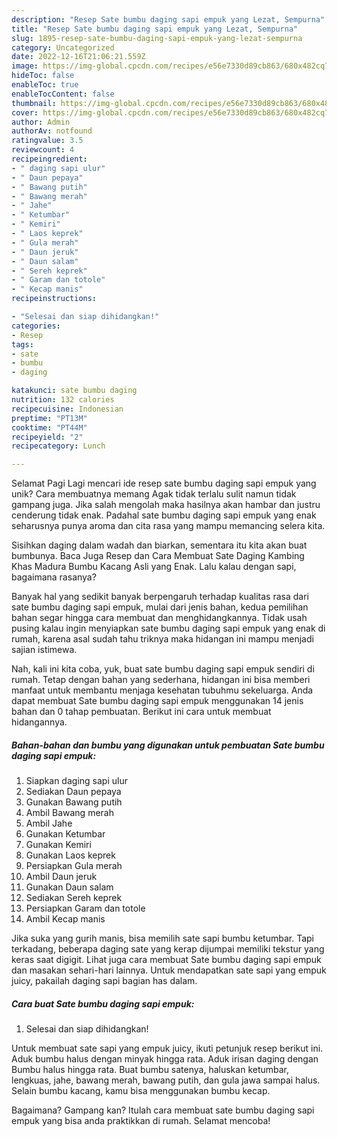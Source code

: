 ```yaml
---
description: "Resep Sate bumbu daging sapi empuk yang Lezat, Sempurna"
title: "Resep Sate bumbu daging sapi empuk yang Lezat, Sempurna"
slug: 1895-resep-sate-bumbu-daging-sapi-empuk-yang-lezat-sempurna
category: Uncategorized
date: 2022-12-16T21:06:21.559Z
image: https://img-global.cpcdn.com/recipes/e56e7330d89cb863/680x482cq70/sate-bumbu-daging-sapi-empuk-foto-resep-utama.jpg
hideToc: false
enableToc: true
enableTocContent: false
thumbnail: https://img-global.cpcdn.com/recipes/e56e7330d89cb863/680x482cq70/sate-bumbu-daging-sapi-empuk-foto-resep-utama.jpg
cover: https://img-global.cpcdn.com/recipes/e56e7330d89cb863/680x482cq70/sate-bumbu-daging-sapi-empuk-foto-resep-utama.jpg
author: Admin
authorAv: notfound
ratingvalue: 3.5
reviewcount: 4
recipeingredient:
- " daging sapi ulur"
- " Daun pepaya"
- " Bawang putih"
- " Bawang merah"
- " Jahe"
- " Ketumbar"
- " Kemiri"
- " Laos keprek"
- " Gula merah"
- " Daun jeruk"
- " Daun salam"
- " Sereh keprek"
- " Garam dan totole"
- " Kecap manis"
recipeinstructions:

- "Selesai dan siap dihidangkan!"
categories:
- Resep
tags:
- sate
- bumbu
- daging

katakunci: sate bumbu daging 
nutrition: 132 calories
recipecuisine: Indonesian
preptime: "PT13M"
cooktime: "PT44M"
recipeyield: "2"
recipecategory: Lunch

---
```



Selamat Pagi Lagi mencari ide resep sate bumbu daging sapi empuk yang unik? Cara membuatnya memang Agak tidak terlalu sulit namun tidak gampang juga. Jika salah mengolah maka hasilnya akan hambar dan justru cenderung tidak enak. Padahal sate bumbu daging sapi empuk yang enak seharusnya punya aroma dan cita rasa yang mampu memancing selera kita.


Sisihkan daging dalam wadah dan biarkan, sementara itu kita akan buat bumbunya. Baca Juga Resep dan Cara Membuat Sate Daging Kambing Khas Madura Bumbu Kacang Asli yang Enak. Lalu kalau dengan sapi, bagaimana rasanya?

Banyak hal yang sedikit banyak berpengaruh terhadap kualitas rasa dari sate bumbu daging sapi empuk, mulai dari jenis bahan, kedua pemilihan bahan segar hingga cara membuat dan menghidangkannya. Tidak usah pusing kalau ingin menyiapkan sate bumbu daging sapi empuk yang enak di rumah, karena asal sudah tahu triknya maka hidangan ini mampu menjadi sajian istimewa.


Nah, kali ini kita coba, yuk, buat sate bumbu daging sapi empuk sendiri di rumah. Tetap dengan bahan yang sederhana, hidangan ini bisa memberi manfaat untuk membantu menjaga kesehatan tubuhmu sekeluarga. Anda dapat membuat Sate bumbu daging sapi empuk menggunakan 14 jenis bahan dan 0 tahap pembuatan. Berikut ini cara untuk membuat hidangannya.

<!--inarticleads1-->

##### Bahan-bahan dan bumbu yang digunakan untuk pembuatan Sate bumbu daging sapi empuk:

1. Siapkan  daging sapi ulur
1. Sediakan  Daun pepaya
1. Gunakan  Bawang putih
1. Ambil  Bawang merah
1. Ambil  Jahe
1. Gunakan  Ketumbar
1. Gunakan  Kemiri
1. Gunakan  Laos keprek
1. Persiapkan  Gula merah
1. Ambil  Daun jeruk
1. Gunakan  Daun salam
1. Sediakan  Sereh keprek
1. Persiapkan  Garam dan totole
1. Ambil  Kecap manis


Jika suka yang gurih manis, bisa memilih sate sapi bumbu ketumbar. Tapi terkadang, beberapa daging sate yang kerap dijumpai memiliki tekstur yang keras saat digigit. Lihat juga cara membuat Sate bumbu daging sapi empuk dan masakan sehari-hari lainnya. Untuk mendapatkan sate sapi yang empuk juicy, pakailah daging sapi bagian has dalam. 

<!--inarticleads2-->

##### Cara buat Sate bumbu daging sapi empuk:


1. Selesai dan siap dihidangkan!

Untuk membuat sate sapi yang empuk juicy, ikuti petunjuk resep berikut ini. Aduk bumbu halus dengan minyak hingga rata. Aduk irisan daging dengan Bumbu halus hingga rata. Buat bumbu satenya, haluskan ketumbar, lengkuas, jahe, bawang merah, bawang putih, dan gula jawa sampai halus. Selain bumbu kacang, kamu bisa menggunakan bumbu kecap. 

Bagaimana? Gampang kan? Itulah cara membuat sate bumbu daging sapi empuk yang bisa anda praktikkan di rumah. Selamat mencoba!
